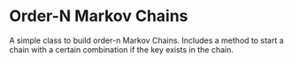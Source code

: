 Order-N Markov Chains
=====================

A simple class to build order-n Markov Chains. Includes a method to start a chain with a certain combination if the key exists in the chain.
